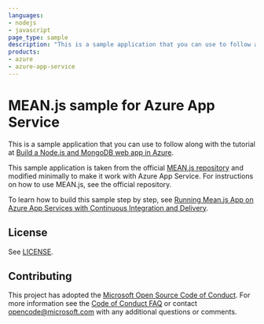 ```yaml
---
languages:
- nodejs
- javascript
page_type: sample
description: "This is a sample application that you can use to follow along with the Build a Node.js and MongoDB web app in Azure tutorial."
products:
- azure
- azure-app-service
---
```


# MEAN.js sample for Azure App Service

This is a sample application that you can use to follow along with the tutorial at 
[Build a Node.js and MongoDB web app in Azure](https://docs.microsoft.com/azure/app-service-web/app-service-web-tutorial-nodejs-mongodb-app). 

This sample application is taken from the official [MEAN.js repository](https://github.com/meanjs/mean) and modified minimally to make it work with Azure App Service. For instructions on how to use MEAN.js, see the official repository. 

To learn how to build this sample step by step, see [Running Mean.js App on Azure App Services with Continuous Integration and Delivery](https://prmadi.com/running-mean-js-app-on-azure-app-services/).

## License

See [LICENSE](https://github.com/Azure-Samples/meanjs/blob/master/LICENSE.md).

## Contributing

This project has adopted the [Microsoft Open Source Code of Conduct](https://opensource.microsoft.com/codeofconduct/). For more information see the [Code of Conduct FAQ](https://opensource.microsoft.com/codeofconduct/faq/) or contact [opencode@microsoft.com](mailto:opencode@microsoft.com) with any additional questions or comments.
  
